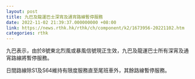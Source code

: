 ```yaml
---
layout: post
title: 九巴及龍運巴士深宵及通宵路線暫停服務
date: 2022-11-02 21:39:37.000000000 +08:00
link: https://news.rthk.hk/rthk/ch/component/k2/1673956-20221102.htm
categories: rthk
---
```


九巴表示，由於8號東北烈風或暴風信號現正生效，九巴及龍運巴士所有深宵及通宵路線將暫停服務。

日間路線除S1及S64維持有限度服務直至尾班車外，其餘路線暫停服務。
